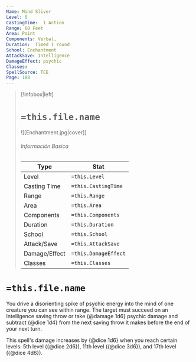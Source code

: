 ```yaml
---
Name: Mind Sliver
Level: 0
CastingTime:  1 Action 
Range: 60 Feet
Area: Point
Components: Verbal, 
Duration:  Timed 1 round
School: Enchantment
AttackSave: Intelligence
DamageEffect: psychic
Classes: 
SpellSource: TCE
Page: 108
---
```


>[!infobox|left]
># `=this.file.name`
>![[Enchantment.jpg|cover]]
> ###### Información Basica
> Type |  Stat |
> ---|---|
> Level | `=this.Level` |
> Casting Time | `=this.CastingTime` |
> Range | `=this.Range` |
> Area | `=this.Area` |
> Components | `=this.Components` |
> Duration | `=this.Duration` |
> School | `=this.School` |
> Attack/Save | `=this.AttackSave` |
> Damage/Effect | `=this.DamageEffect` |
> Classes | `=this.Classes` |

# `=this.file.name`
You drive a disorienting spike of psychic energy into the mind of one creature you can see within range. The target must succeed on an Intelligence saving throw or take {@damage 1d6} psychic damage and subtract {@dice 1d4} from the next saving throw it makes before the end of your next turn.

This spell&#x27;s damage increases by {@dice 1d6} when you reach certain levels: 5th level ({@dice 2d6}), 11th level ({@dice 3d6}), and 17th level ({@dice 4d6}).



 


 


